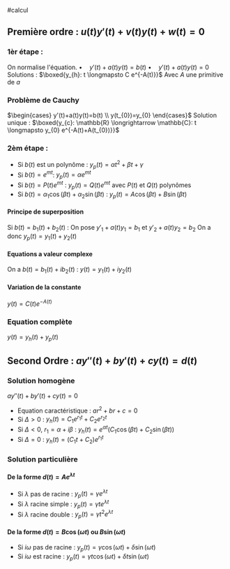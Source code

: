 #calcul

## Première ordre : $u(t)y'(t)+v(t)y(t)+w(t)=0$ 
### 1èr étape : 
On normalise l'équation.
$\begin{equation*} \tag{E} \bullet \quad y'(t)+a(t)y(t)=b(t) \end{equation*}$ 
$\begin{equation*} \tag{H} \bullet \quad y'(t)+a(t)y(t)= 0\end{equation*}$ Solutions : $\boxed{y_{h}: t \longmapsto C e^{-A(t)}}$        Avec $A$ une primitive de $a$
### Problème de Cauchy 
$\begin{cases} y'(t)+a(t)y(t)=b(t) \\ y(t_{0})=y_{0} \end{cases}$
Solution unique : $\boxed{y_{c}: \mathbb{R} \longrightarrow \mathbb{C}: t \longmapsto y_{0} e^{-A(t)+A(t_{0})}}$ 
### 2èm étape :
- Si $b(t)$ est un polynôme : $y_{p}(t) = \alpha t^{2}+\beta t + \gamma$ 
- Si $b(t)=e^{mt}$:                    $y_{p}(t)=\alpha e^{mt}$ 
- Si $b(t)=P(t)e^{mt}$ :            $y_{p}(t)= Q(t) e^{mt}$   avec $P(t)$ et $Q(t)$ polynômes
- Si $b(t)= \alpha_{1}\cos(\beta t ) + \alpha_{2}\sin(\beta t )$ :  $y_{p}(t) = A \cos(\beta t) + B \sin(\beta t )$ 
#### Principe de superposition 
Si $b(t)=b_{1}(t) + b_{2}(t)$ : 
On pose $y'_{1} +a(t)y_{1}=b_{1}$    et    $y'_{2} +a(t)y_{2}=b_{2}$ 
On a donc  $y_{p}(t)=y_{1}(t) + y_{2}(t)$ 
#### Equations a valeur complexe
On a $b(t)=b_{1}(t) + ib_{2}(t)$ :       $y(t)=y_{1}(t)+i y_{2}(t)$ 
#### Variation de la constante 
$y(t)=C(t) e^{-A(t)}$ 
### Equation complète 
$y(t)=y_{h}(t) + y_{p}(t)$ 

## Second Ordre : $ay''(t)+by'(t)+cy(t)=d(t)$
### Solution homogène 
$\begin{equation*} \tag{H}  ay''(t)+by'(t)+cy(t)=0 \end{equation*}$
- Equation caractéristique : 
$\begin{equation*} \tag{K}  ar^{2}+br + c =0 \end{equation*}$
- Si $\Delta > 0$ :                        $y_{h}(t)=C_{1}e^{r_{1}t}+C_{2}e^{r_{2}t}$
- Si $\Delta < 0$, $r_{1}= \alpha+i \beta$ :    $y_{h}(t)=e^{\alpha t }(C_{1}\cos(\beta t) + C_{2} \sin(\beta t))$ 
- Si $\Delta = 0$ :                        $y_{h}(t)=(C_{1}t+C_{2})e^{r_{1}t}$ 
### Solution particulière 
#### De la forme $d(t)=A e^{\lambda t}$
- Si $\lambda$ pas de racine :     $y_{p}(t)= \gamma e^{\lambda t}$ 
- Si $\lambda$ racine simple :     $y_{p}(t)= \gamma t e^{\lambda t}$ 
- Si $\lambda$ racine double :    $y_{p}(t)= \gamma t^{2} e^{\lambda t}$ 
#### De la forme $d(t)=B \cos(\omega t ) \text{  ou  } B \sin(\omega t )$ 
- Si $i \omega$ pas de racine :   $y_{p}(t)=\gamma \cos(\omega t )+ \delta \sin(\omega t)$
- Si $i \omega$ est racine :         $y_{p}(t)=\gamma t \cos(\omega t )+ \delta t \sin(\omega t)$
